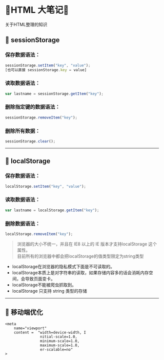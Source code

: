 # 🍓HTML 大笔记🍓

关于HTML整理的知识

## 🔵 sessionStorage

### 保存数据语法：
```js
sessionStorage.setItem("key", "value");
[也可以直接 sessionStorage.key = value]
```

### 读取数据语法：
```js
var lastname = sessionStorage.getItem("key");
```

### 删除指定键的数据语法：
```js
sessionStorage.removeItem("key");
```

### 删除所有数据：
```js
sessionStorage.clear();
```
---

## 🔵 localStorage

### 保存数据语法：
```js
localStorage.setItem("key", "value");
```
### 读取数据语法：
```js
var lastname = localStorage.getItem("key");
```
### 删除数据语法：
```js
localStorage.removeItem("key");
```

>浏览器的大小不统一，并且在 IE8 以上的 IE 版本才支持localStorage 这个属性。  
目前所有的浏览器中都会把localStorage的值类型限定为string类型  
- localStorage在浏览器的隐私模式下面是不可读取的。  
- localStorage本质上是对字符串的读取，如果存储内容多的话会消耗内存空间，会导致页面变卡。  
- localStorage不能被爬虫抓取到。  
- localStorage 只支持 string 类型的存储  

---

## 🔵 移动端优化

    <meta 
		name="viewport" 
		content =  "width=device-width, I
                    nitial-scale=1.0,
                    minimum-scale=1.0,
                    maximum-scale=1.0,
                    er-scalable=no"
    >